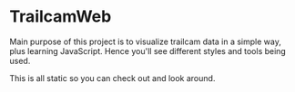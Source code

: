 # TrailcamWeb

Main purpose of this project is to visualize trailcam data in a simple way, plus learning JavaScript. Hence you'll see different styles and tools being used.

This is all static so you can check out and look around.
